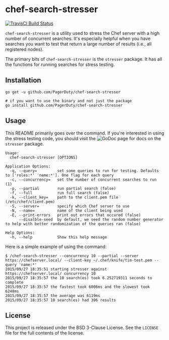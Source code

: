 # chef-search-stresser
[![TravisCI Build Status](https://img.shields.io/travis/PagerDuty/chef-search-stresser/master.svg?style=flat)](https://travis-ci.org/PagerDuty/chef-search-stresser)

`chef-search-stresser` is a utility used to stress the Chef server with a high
number of concurrent searches. It's especially helpful when you have searches
you want to test that return a large number of results (i.e., all registered nodes).

The primary bits of `chef-search-stresser` is the `stresser` package. It has all
the functions for running searches for stress testing.

## Installation

```
go get -u github.com/PagerDuty/chef-search-stresser

# if you want to use the binary and not just the package
go install github.com/PagerDuty/chef-search-stresser
```

## Usage

This README primarily goes over the command. If you're interested in using the
stress testing code, you should visit the ![GoDoc page]() for docs on the
`stresser` package.

```
Usage:
  chef-search-stresser [OPTIONS]

Application Options:
  -q, --query=         set some queries to run for testing. Defaults to ['roles:*' 'name:*']. One flag for each query
  -c, --concurrency=   set the number of concurrent searches to run (1)
  -p, --partial        run partial search (false)
  -f, --full           run full search (false)
  -k, --client_key=    path to the client.pem file (/etc/chef/client.pem)
  -S, --server=        specify which Chef server to use
  -N, --name=          name of the client being used
  -E, --print-errors   print out errors that occured (false)
      --disalble-seed  by default, we seed the random number generator to help with better randomization of the queries ran (false)

Help Options:
  -h, --help           Show this help message
```

Here is a simple example of using the command:

```
$ /chef-search-stresser --concurrency 10 --partial --server https://chefserver.local/ --client-key ~/.chef/knife/tim-test.pem --query 'name:*'
2015/09/27 18:35:51 starting stresser against https://chefserver.local/ concurrency 10
2015/09/27 18:35:57 the 10 search(es) took 6.252719311 seconds to complete
2015/09/27 18:35:57 the fastest took 6006ms and the slowest took 6248ms
2015/09/27 18:35:57 the average was 6119ms
2015/09/27 18:35:57 10 search(es) had 396 results
```

## License

This project is released under the BSD 3-Clause License. See the `LICENSE` file
for the full contents of the license.
